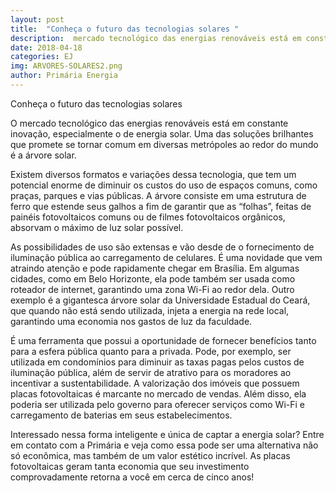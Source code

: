 ```yaml
---
layout: post
title:  "Conheça o futuro das tecnologias solares "
description:  mercado tecnológico das energias renováveis está em constante inovação,[...]
date: 2018-04-18
categories: EJ
img: ARVORES-SOLARES2.png
author: Primária Energia
---
```


Conheça o futuro das tecnologias solares 
  
O mercado tecnológico das energias renováveis está em constante inovação, especialmente o de energia solar. Uma das soluções brilhantes que promete se tornar comum em diversas metrópoles ao redor do mundo é a árvore solar.

Existem diversos formatos e variações dessa tecnologia, que tem um potencial enorme de diminuir os custos do uso de espaços comuns, como praças, parques e vias públicas. A árvore consiste em uma estrutura de ferro que estende seus galhos a fim de garantir que as “folhas”, feitas de painéis fotovoltaicos comuns ou de filmes fotovoltaicos orgânicos, absorvam o máximo de luz solar possível.

As possibilidades de uso são extensas e vão desde de o fornecimento de iluminação pública ao carregamento de celulares. É uma novidade que vem atraindo atenção e pode rapidamente chegar em Brasília. Em algumas cidades, como em Belo Horizonte, ela pode também ser usada como roteador de internet, garantindo uma zona Wi-Fi ao redor dela. Outro exemplo é a gigantesca árvore solar da Universidade Estadual do Ceará, que quando não está sendo utilizada, injeta a energia na rede local, garantindo uma economia nos gastos de luz da faculdade.

É uma ferramenta que possui a oportunidade de fornecer benefícios tanto para a esfera pública quanto para a privada. Pode, por exemplo, ser utilizada em condomínios para diminuir as taxas pagas pelos custos de iluminação pública, além de servir de atrativo para os moradores ao incentivar a sustentabilidade. A valorização dos imóveis que possuem placas fotovoltaicas é marcante no mercado de vendas. Além disso, ela poderia ser utilizada pelo governo para oferecer serviços como Wi-Fi e carregamento de baterias em seus estabelecimentos.

Interessado nessa forma inteligente e única de captar a energia solar? Entre em contato com a Primária e veja como essa pode ser uma alternativa não só econômica, mas também de um valor estético incrível. As placas fotovoltaicas geram tanta economia que seu investimento comprovadamente retorna a você em cerca de cinco anos! 
